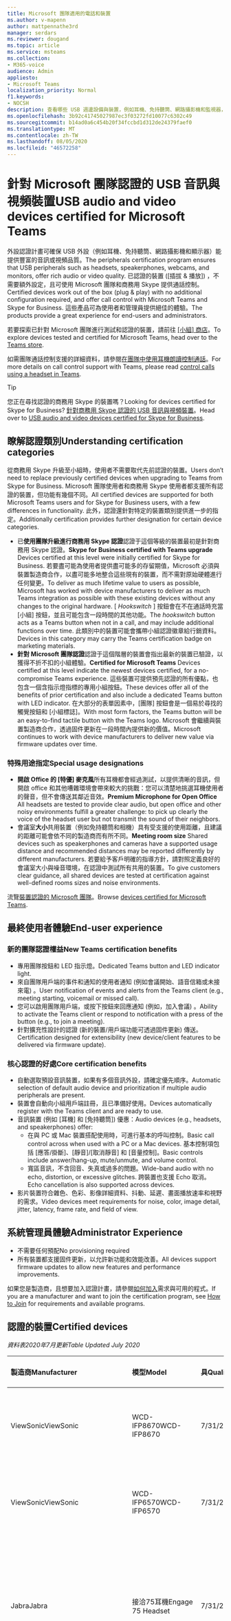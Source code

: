 ```yaml
---
title: Microsoft 團隊適用的電話和裝置
ms.author: v-mapenn
author: mattpennathe3rd
manager: serdars
ms.reviewer: dougand
ms.topic: article
ms.service: msteams
ms.collection:
- M365-voice
audience: Admin
appliesto:
- Microsoft Teams
localization_priority: Normal
f1.keywords:
- NOCSH
description: 查看哪些 USB 週邊設備與裝置，例如耳機、免持聽筒、網路攝影機和監視器，且已獲認證供 Microsoft 團隊參考。
ms.openlocfilehash: 3b92c41745027987ec3f03272fd10077c6302c49
ms.sourcegitcommit: b14ad0a6c454b20f34fccbd1d312de24379faef0
ms.translationtype: MT
ms.contentlocale: zh-TW
ms.lasthandoff: 08/05/2020
ms.locfileid: "46572258"
---
```

# <a name="usb-audio-and-video-devices-certified-for-microsoft-teams"></a><span data-ttu-id="bde24-103">針對 Microsoft 團隊認證的 USB 音訊與視頻裝置</span><span class="sxs-lookup"><span data-stu-id="bde24-103">USB audio and video devices certified for Microsoft Teams</span></span>

<span data-ttu-id="bde24-104">外設認證計畫可確保 USB 外設（例如耳機、免持聽筒、網路攝影機和顯示器）能提供豐富的音訊或視頻品質。</span><span class="sxs-lookup"><span data-stu-id="bde24-104">The peripherals certification program ensures that USB peripherals such as headsets, speakerphones, webcams, and monitors, offer rich audio or video quality.</span></span> <span data-ttu-id="bde24-105">已認證的裝置 ([插拔 & 播放]) ，不需要額外設定，且可使用 Microsoft 團隊和商務用 Skype 提供通話控制。</span><span class="sxs-lookup"><span data-stu-id="bde24-105">Certified devices work out of the box (plug & play) with no additional configuration required, and offer call control with Microsoft Teams and Skype for Business.</span></span> <span data-ttu-id="bde24-106">這些產品可為使用者和管理員提供絕佳的體驗。</span><span class="sxs-lookup"><span data-stu-id="bde24-106">The products provide a great experience for end-users and administrators.</span></span>

<span data-ttu-id="bde24-107">若要探索已針對 Microsoft 團隊進行測試和認證的裝置，請前往 [[小組] 商店](https://products.office.com/microsoft-teams/across-devices/devices)。</span><span class="sxs-lookup"><span data-stu-id="bde24-107">To explore devices tested and certified for Microsoft Teams, head over to the [Teams store](https://products.office.com/microsoft-teams/across-devices/devices).</span></span>

<span data-ttu-id="bde24-108">如需團隊通話控制支援的詳細資料，請參閱[在團隊中使用耳機朗讀控制通話](https://support.office.com/article/Control-calls-using-a-headset-in-Teams-65d6e104-444d-4013-b8c2-f11317dd69a8)。</span><span class="sxs-lookup"><span data-stu-id="bde24-108">For more details on call control support with Teams, please read [control calls using a headset in Teams](https://support.office.com/article/Control-calls-using-a-headset-in-Teams-65d6e104-444d-4013-b8c2-f11317dd69a8).</span></span>

> [!TIP]
> <span data-ttu-id="bde24-109">您正在尋找認證的商務用 Skype 的裝置嗎？</span><span class="sxs-lookup"><span data-stu-id="bde24-109">Looking for devices certified for Skype for Business?</span></span> <span data-ttu-id="bde24-110">[針對商務用 Skype 認證的 USB 音訊與視頻裝置](https://docs.microsoft.com/skypeforbusiness/certification/devices-usb-devices)。</span><span class="sxs-lookup"><span data-stu-id="bde24-110">Head over to [USB audio and video devices certified for Skype for Business](https://docs.microsoft.com/skypeforbusiness/certification/devices-usb-devices).</span></span>

## <a name="understanding-certification-categories"></a><span data-ttu-id="bde24-111">瞭解認證類別</span><span class="sxs-lookup"><span data-stu-id="bde24-111">Understanding certification categories</span></span>

<span data-ttu-id="bde24-112">從商務用 Skype 升級至小組時，使用者不需要取代先前認證的裝置。</span><span class="sxs-lookup"><span data-stu-id="bde24-112">Users don’t need to replace previously certified devices when upgrading to Teams from Skype for Business.</span></span>  <span data-ttu-id="bde24-113">Microsoft 團隊使用者和商務用 Skype 使用者都支援所有認證的裝置，但功能有幾個不同。</span><span class="sxs-lookup"><span data-stu-id="bde24-113">All certified devices are supported for both Microsoft Teams users and for Skype for Business users, with a few differences in functionality.</span></span>  <span data-ttu-id="bde24-114">此外，認證還針對特定的裝置類別提供進一步的指定。</span><span class="sxs-lookup"><span data-stu-id="bde24-114">Additionally certification provides further designation for certain device categories.</span></span>

- <span data-ttu-id="bde24-115">已**使用團隊升級進行商務用 Skype 認證**認證于這個等級的裝置最初是針對商務用 Skype 認證。</span><span class="sxs-lookup"><span data-stu-id="bde24-115">**Skype for Business certified with Teams upgrade** Devices certified at this level were initially certified for Skype for Business.</span></span> <span data-ttu-id="bde24-116">若要盡可能為使用者提供盡可能多的存留期值，Microsoft 必須與裝置製造商合作，以盡可能多地整合這些現有的裝置，而不需對原始硬體進行任何變更。</span><span class="sxs-lookup"><span data-stu-id="bde24-116">To deliver as much lifetime value to users as possible, Microsoft has worked with device manufacturers to deliver as much Teams integration as possible with these existing devices without any changes to the original hardware.</span></span> <span data-ttu-id="bde24-117">[ *Hookswitch* ] 按鈕會在不在通話時充當 [小組] 按鈕，並且可能包含一段時間的其他功能。</span><span class="sxs-lookup"><span data-stu-id="bde24-117">The *hookswitch* button acts as a Teams button when not in a call, and may include additional functions over time.</span></span>  <span data-ttu-id="bde24-118">此類別中的裝置可能會攜帶小組認證徽章給行銷資料。</span><span class="sxs-lookup"><span data-stu-id="bde24-118">Devices in this category may carry the Teams certification badge on marketing materials.</span></span>
- <span data-ttu-id="bde24-119">**針對 Microsoft 團隊認證**認證于這個階層的裝置會指出最新的裝置已驗證，以獲得不折不扣的小組體驗。</span><span class="sxs-lookup"><span data-stu-id="bde24-119">**Certified for Microsoft Teams** Devices certified at this level indicate the newest devices certified, for a no-compromise Teams experience.</span></span> <span data-ttu-id="bde24-120">這些裝置可提供預先認證的所有優點，也包含一個含指示燈指標的專用小組按鈕。</span><span class="sxs-lookup"><span data-stu-id="bde24-120">These devices offer all of the benefits of prior certification and also include a dedicated Teams button with LED indicator.</span></span> <span data-ttu-id="bde24-121">在大部分的表單因素中，[團隊] 按鈕會是一個易於尋找的觸覺按鈕和 [小組標誌]。</span><span class="sxs-lookup"><span data-stu-id="bde24-121">With most form factors, the Teams button will be an easy-to-find tactile button with the Teams logo.</span></span> <span data-ttu-id="bde24-122">Microsoft 會繼續與裝置製造商合作，透過固件更新在一段時間內提供新的價值。</span><span class="sxs-lookup"><span data-stu-id="bde24-122">Microsoft continues to work with device manufacturers to deliver new value via firmware updates over time.</span></span>

### <a name="special-usage-designations"></a><span data-ttu-id="bde24-123">特殊用途指定</span><span class="sxs-lookup"><span data-stu-id="bde24-123">Special usage designations</span></span>

- <span data-ttu-id="bde24-124">**開啟 Office 的 [特優] 麥克風**所有耳機都會經過測試，以提供清晰的音訊，但開啟 office 和其他嘈雜環境會帶來較大的挑戰：您可以清楚地挑選耳機使用者的聲音，但不會傳送其鄰近音效。</span><span class="sxs-lookup"><span data-stu-id="bde24-124">**Premium Microphone for Open Office** All headsets are tested to provide clear audio, but open office and other noisy environments fulfill a greater challenge: to pick up clearly the voice of the headset user but not transmit the sound of their neighbors.</span></span>
- <span data-ttu-id="bde24-125">會議室**大小**共用裝置（例如免持聽筒和相機）具有受支援的使用距離，且建議的距離可能會依不同的製造商而有所不同。</span><span class="sxs-lookup"><span data-stu-id="bde24-125">**Meeting room size** Shared devices such as speakerphones and cameras have a supported usage distance and recommended distances may be reported differently by different manufacturers.</span></span> <span data-ttu-id="bde24-126">若要給予客戶明確的指導方針，請對照定義良好的會議室大小與噪音環境，在認證中測試所有共用的裝置。</span><span class="sxs-lookup"><span data-stu-id="bde24-126">To give customers clear guidance, all shared devices are tested at certification against well-defined rooms sizes and noise environments.</span></span>

<span data-ttu-id="bde24-127">流覽[裝置認證的 Microsoft 團隊](https://products.office.com/microsoft-teams/across-devices/devices)。</span><span class="sxs-lookup"><span data-stu-id="bde24-127">Browse [devices certified for Microsoft Teams](https://products.office.com/microsoft-teams/across-devices/devices).</span></span>

## <a name="end-user-experience"></a><span data-ttu-id="bde24-128">最終使用者體驗</span><span class="sxs-lookup"><span data-stu-id="bde24-128">End-user experience</span></span>

### <a name="new-teams-certification-benefits"></a><span data-ttu-id="bde24-129">新的團隊認證權益</span><span class="sxs-lookup"><span data-stu-id="bde24-129">New Teams certification benefits</span></span>

- <span data-ttu-id="bde24-130">專用團隊按鈕和 LED 指示燈。</span><span class="sxs-lookup"><span data-stu-id="bde24-130">Dedicated Teams button and LED indicator light.</span></span>
- <span data-ttu-id="bde24-131">來自團隊用戶端的事件和通知的使用者通知 (例如會議開始、語音信箱或未接來電) 。</span><span class="sxs-lookup"><span data-stu-id="bde24-131">User notification of events and alerts from the Teams client (e.g., meeting starting, voicemail or missed call).</span></span>
- <span data-ttu-id="bde24-132">您可以啟用團隊用戶端，或按下按鈕來回應通知 (例如，加入會議) 。</span><span class="sxs-lookup"><span data-stu-id="bde24-132">Ability to activate the Teams client or respond to notification with a press of the button (e.g., to join a meeting).</span></span>
- <span data-ttu-id="bde24-133">針對擴充性設計的認證 (新的裝置/用戶端功能可透過固件更新) 傳送。</span><span class="sxs-lookup"><span data-stu-id="bde24-133">Certification designed for extensibility (new device/client features to be delivered via firmware update).</span></span>

### <a name="core-certification-benefits"></a><span data-ttu-id="bde24-134">核心認證的好處</span><span class="sxs-lookup"><span data-stu-id="bde24-134">Core certification benefits</span></span>

- <span data-ttu-id="bde24-135">自動選取預設音訊裝置，如果有多個音訊外設，請確定優先順序。</span><span class="sxs-lookup"><span data-stu-id="bde24-135">Automatic selection of default audio device and prioritization if multiple audio peripherals are present.</span></span>
- <span data-ttu-id="bde24-136">裝置會自動向小組用戶端註冊，且已準備好使用。</span><span class="sxs-lookup"><span data-stu-id="bde24-136">Devices automatically register with the Teams client and are ready to use.</span></span>
- <span data-ttu-id="bde24-137">音訊裝置 (例如 [耳機] 和 [免持聽筒]) 優惠：</span><span class="sxs-lookup"><span data-stu-id="bde24-137">Audio devices (e.g., headsets, and speakerphones) offer:</span></span>
  - <span data-ttu-id="bde24-138">在與 PC 或 Mac 裝置搭配使用時，可進行基本的呼叫控制。</span><span class="sxs-lookup"><span data-stu-id="bde24-138">Basic call control across when used with a PC or a Mac devices.</span></span> <span data-ttu-id="bde24-139">基本控制項包括 [應答/掛斷]、[靜音]/[取消靜音] 和 [音量控制]。</span><span class="sxs-lookup"><span data-stu-id="bde24-139">Basic controls include answer/hang-up, mute/unmute, and volume control.</span></span>
  - <span data-ttu-id="bde24-140">寬區音訊，不含回音、失真或過多的問題。</span><span class="sxs-lookup"><span data-stu-id="bde24-140">Wide-band audio with no echo, distortion, or excessive glitches.</span></span> <span data-ttu-id="bde24-141">跨裝置也支援 Echo 取消。</span><span class="sxs-lookup"><span data-stu-id="bde24-141">Echo cancellation is also supported across devices.</span></span>
- <span data-ttu-id="bde24-142">影片裝置符合雜色、色彩、影像詳細資料、抖動、延遲、畫面播放速率和視野的需求。</span><span class="sxs-lookup"><span data-stu-id="bde24-142">Video devices meet requirements for noise, color, image detail, jitter, latency, frame rate, and field of view.</span></span>

## <a name="administrator-experience"></a><span data-ttu-id="bde24-143">系統管理員體驗</span><span class="sxs-lookup"><span data-stu-id="bde24-143">Administrator Experience</span></span>

- <span data-ttu-id="bde24-144">不需要任何預配</span><span class="sxs-lookup"><span data-stu-id="bde24-144">No provisioning required</span></span>
- <span data-ttu-id="bde24-145">所有裝置都支援固件更新，以允許新功能和效能改善。</span><span class="sxs-lookup"><span data-stu-id="bde24-145">All devices support firmware updates to allow new features and performance improvements.</span></span>

<span data-ttu-id="bde24-146">如果您是製造商，且想要加入認證計畫，請參閱[如何加入](https://docs.microsoft.com/skypeforbusiness/certification/how-to-join)需求與可用的程式。</span><span class="sxs-lookup"><span data-stu-id="bde24-146">If you are a manufacturer and want to join the certification program, see [How to Join](https://docs.microsoft.com/skypeforbusiness/certification/how-to-join) for requirements and available programs.</span></span>

## <a name="certified-devices"></a><span data-ttu-id="bde24-147">認證的裝置</span><span class="sxs-lookup"><span data-stu-id="bde24-147">Certified devices</span></span>

<span data-ttu-id="bde24-148">*資料表2020年7月更新*</span><span class="sxs-lookup"><span data-stu-id="bde24-148">*Table Updated July 2020*</span></span>

| <span data-ttu-id="bde24-149">製造商</span><span class="sxs-lookup"><span data-stu-id="bde24-149">Manufacturer</span></span>        | <span data-ttu-id="bde24-150">模型</span><span class="sxs-lookup"><span data-stu-id="bde24-150">Model</span></span>                                                     | <span data-ttu-id="bde24-151">具</span><span class="sxs-lookup"><span data-stu-id="bde24-151">Qualified</span></span>      | <span data-ttu-id="bde24-152">認證計畫</span><span class="sxs-lookup"><span data-stu-id="bde24-152">Certified Program</span></span>                                      |
|:--------------------|:----------------------------------------------------------|:---------------|:-------------------------------------------------------|
|<span data-ttu-id="bde24-153">ViewSonic</span><span class="sxs-lookup"><span data-stu-id="bde24-153">ViewSonic</span></span>            |<span data-ttu-id="bde24-154">WCD-IFP8670</span><span class="sxs-lookup"><span data-stu-id="bde24-154">WCD-IFP8670</span></span>                                                |<span data-ttu-id="bde24-155">7/31/2020</span><span class="sxs-lookup"><span data-stu-id="bde24-155">7/31/2020</span></span>       |<span data-ttu-id="bde24-156">針對商務用 Skype 認證</span><span class="sxs-lookup"><span data-stu-id="bde24-156">Certified for Skype for Business</span></span>                        |
|<span data-ttu-id="bde24-157">ViewSonic</span><span class="sxs-lookup"><span data-stu-id="bde24-157">ViewSonic</span></span>            |<span data-ttu-id="bde24-158">WCD- IFP6570</span><span class="sxs-lookup"><span data-stu-id="bde24-158">WCD- IFP6570</span></span>                                               |<span data-ttu-id="bde24-159">7/31/2020</span><span class="sxs-lookup"><span data-stu-id="bde24-159">7/31/2020</span></span>       |<span data-ttu-id="bde24-160">針對商務用 Skype 認證</span><span class="sxs-lookup"><span data-stu-id="bde24-160">Certified for Skype for Business</span></span>                        |
|<span data-ttu-id="bde24-161">Jabra</span><span class="sxs-lookup"><span data-stu-id="bde24-161">Jabra</span></span>                |<span data-ttu-id="bde24-162">接洽75耳機</span><span class="sxs-lookup"><span data-stu-id="bde24-162">Engage 75 Headset</span></span>                                          |<span data-ttu-id="bde24-163">7/31/2020</span><span class="sxs-lookup"><span data-stu-id="bde24-163">7/31/2020</span></span>       |<span data-ttu-id="bde24-164">商務用 Skype （含升級至 Microsoft 團隊）</span><span class="sxs-lookup"><span data-stu-id="bde24-164">Skype for Business with upgrade to Microsoft Teams</span></span>      |
|<span data-ttu-id="bde24-165">Jabra</span><span class="sxs-lookup"><span data-stu-id="bde24-165">Jabra</span></span>                |<span data-ttu-id="bde24-166">接洽65耳機</span><span class="sxs-lookup"><span data-stu-id="bde24-166">Engage 65 Headset</span></span>                                          |<span data-ttu-id="bde24-167">7/31/2020</span><span class="sxs-lookup"><span data-stu-id="bde24-167">7/31/2020</span></span>       |<span data-ttu-id="bde24-168">商務用 Skype （含升級至 Microsoft 團隊）</span><span class="sxs-lookup"><span data-stu-id="bde24-168">Skype for Business with upgrade to Microsoft Teams</span></span>      |
|<span data-ttu-id="bde24-169">Jabra</span><span class="sxs-lookup"><span data-stu-id="bde24-169">Jabra</span></span>                |<span data-ttu-id="bde24-170">接洽50耳機</span><span class="sxs-lookup"><span data-stu-id="bde24-170">Engage 50 Headset</span></span>                                          |<span data-ttu-id="bde24-171">7/31/2020</span><span class="sxs-lookup"><span data-stu-id="bde24-171">7/31/2020</span></span>       |<span data-ttu-id="bde24-172">商務用 Skype （含升級至 Microsoft 團隊）</span><span class="sxs-lookup"><span data-stu-id="bde24-172">Skype for Business with upgrade to Microsoft Teams</span></span>      |
|<span data-ttu-id="bde24-173">Avocor</span><span class="sxs-lookup"><span data-stu-id="bde24-173">Avocor</span></span>               |<span data-ttu-id="bde24-174">WCD-AVW-6555</span><span class="sxs-lookup"><span data-stu-id="bde24-174">WCD- AVW-6555</span></span>                                              |<span data-ttu-id="bde24-175">7/30/2020</span><span class="sxs-lookup"><span data-stu-id="bde24-175">7/30/2020</span></span>       |<span data-ttu-id="bde24-176">針對 Microsoft 團隊認證</span><span class="sxs-lookup"><span data-stu-id="bde24-176">Certified for Microsoft Teams</span></span>                           |
|<span data-ttu-id="bde24-177">Jabra</span><span class="sxs-lookup"><span data-stu-id="bde24-177">Jabra</span></span>                |<span data-ttu-id="bde24-178">Evolve2 85 耳機</span><span class="sxs-lookup"><span data-stu-id="bde24-178">Evolve2 85 Headset</span></span>                                         |<span data-ttu-id="bde24-179">7/17/2020</span><span class="sxs-lookup"><span data-stu-id="bde24-179">7/17/2020</span></span>       |<span data-ttu-id="bde24-180">針對 Microsoft 團隊認證</span><span class="sxs-lookup"><span data-stu-id="bde24-180">Certified for Microsoft Teams</span></span>                           |
|<span data-ttu-id="bde24-181">Bose</span><span class="sxs-lookup"><span data-stu-id="bde24-181">Bose</span></span>                 |<span data-ttu-id="bde24-182">NC 700 耳機</span><span class="sxs-lookup"><span data-stu-id="bde24-182">NC 700 Headset</span></span>                                             |<span data-ttu-id="bde24-183">6/8/2020</span><span class="sxs-lookup"><span data-stu-id="bde24-183">6/8/2020</span></span>        |<span data-ttu-id="bde24-184">針對 Microsoft 團隊認證</span><span class="sxs-lookup"><span data-stu-id="bde24-184">Certified for Microsoft Teams</span></span>                           |
|<span data-ttu-id="bde24-185">Jabra</span><span class="sxs-lookup"><span data-stu-id="bde24-185">Jabra</span></span>                | <span data-ttu-id="bde24-186">使用 Jabra 連結 370 USB 轉換器來朗讀750話筒</span><span class="sxs-lookup"><span data-stu-id="bde24-186">Speak 750 speakerphone with Jabra Link 370 USB Dongle</span></span>     | <span data-ttu-id="bde24-187">5/21/2020</span><span class="sxs-lookup"><span data-stu-id="bde24-187">5/21/2020</span></span>       | <span data-ttu-id="bde24-188">針對 Microsoft 團隊認證</span><span class="sxs-lookup"><span data-stu-id="bde24-188">Certified for Microsoft Teams</span></span>                         |
| <span data-ttu-id="bde24-189">EPOS</span><span class="sxs-lookup"><span data-stu-id="bde24-189">EPOS</span></span>                | <span data-ttu-id="bde24-190">Sennheiser 改編660耳機</span><span class="sxs-lookup"><span data-stu-id="bde24-190">Sennheiser Adapt 660 headset</span></span>                              | <span data-ttu-id="bde24-191">5/15/2020</span><span class="sxs-lookup"><span data-stu-id="bde24-191">5/15/2020</span></span>      | <span data-ttu-id="bde24-192">針對 Microsoft 團隊認證</span><span class="sxs-lookup"><span data-stu-id="bde24-192">Certified for Microsoft Teams</span></span>                          |
| <span data-ttu-id="bde24-193">EPOS</span><span class="sxs-lookup"><span data-stu-id="bde24-193">EPOS</span></span>                | <span data-ttu-id="bde24-194">Sennheiser 改編560耳機</span><span class="sxs-lookup"><span data-stu-id="bde24-194">Sennheiser Adapt 560 Headset</span></span>                              | <span data-ttu-id="bde24-195">5/15/2020</span><span class="sxs-lookup"><span data-stu-id="bde24-195">5/15/2020</span></span>      | <span data-ttu-id="bde24-196">針對 Microsoft 團隊認證</span><span class="sxs-lookup"><span data-stu-id="bde24-196">Certified for Microsoft Teams</span></span>                          |
| <span data-ttu-id="bde24-197">EPOS</span><span class="sxs-lookup"><span data-stu-id="bde24-197">EPOS</span></span>                | <span data-ttu-id="bde24-198">Sennheiser 改編460T 耳機</span><span class="sxs-lookup"><span data-stu-id="bde24-198">Sennheiser Adapt 460T headset</span></span>                             | <span data-ttu-id="bde24-199">5/15/2020</span><span class="sxs-lookup"><span data-stu-id="bde24-199">5/15/2020</span></span>      | <span data-ttu-id="bde24-200">針對 Microsoft 團隊認證</span><span class="sxs-lookup"><span data-stu-id="bde24-200">Certified for Microsoft Teams</span></span>                          |
| <span data-ttu-id="bde24-201">EPOS</span><span class="sxs-lookup"><span data-stu-id="bde24-201">EPOS</span></span>                | <span data-ttu-id="bde24-202">Sennheiser 改編360耳機</span><span class="sxs-lookup"><span data-stu-id="bde24-202">Sennheiser Adapt 360 headset</span></span>                              | <span data-ttu-id="bde24-203">5/15/2020</span><span class="sxs-lookup"><span data-stu-id="bde24-203">5/15/2020</span></span>      | <span data-ttu-id="bde24-204">針對 Microsoft 團隊認證</span><span class="sxs-lookup"><span data-stu-id="bde24-204">Certified for Microsoft Teams</span></span>                          |
| <span data-ttu-id="bde24-205">Yealink</span><span class="sxs-lookup"><span data-stu-id="bde24-205">Yealink</span></span>             | <span data-ttu-id="bde24-206">UH36 耳機</span><span class="sxs-lookup"><span data-stu-id="bde24-206">UH36 headset</span></span>                                              | <span data-ttu-id="bde24-207">5/13/2020</span><span class="sxs-lookup"><span data-stu-id="bde24-207">5/13/2020</span></span>      | <span data-ttu-id="bde24-208">針對 Microsoft 團隊認證</span><span class="sxs-lookup"><span data-stu-id="bde24-208">Certified for Microsoft Teams</span></span>                          |
| <span data-ttu-id="bde24-209">Poly</span><span class="sxs-lookup"><span data-stu-id="bde24-209">Poly</span></span>                | <span data-ttu-id="bde24-210">Savi 8210 Office</span><span class="sxs-lookup"><span data-stu-id="bde24-210">Savi 8210 Office</span></span>                                          | <span data-ttu-id="bde24-211">4/20/2020</span><span class="sxs-lookup"><span data-stu-id="bde24-211">4/20/2020</span></span>      | <span data-ttu-id="bde24-212">商務用 Skype （含升級至 Microsoft 團隊）</span><span class="sxs-lookup"><span data-stu-id="bde24-212">Skype for Business with upgrade to Microsoft Teams</span></span>     |
| <span data-ttu-id="bde24-213">Poly</span><span class="sxs-lookup"><span data-stu-id="bde24-213">Poly</span></span>                | <span data-ttu-id="bde24-214">Savi 8210 UC</span><span class="sxs-lookup"><span data-stu-id="bde24-214">Savi 8210 UC</span></span>                                              | <span data-ttu-id="bde24-215">4/20/2020</span><span class="sxs-lookup"><span data-stu-id="bde24-215">4/20/2020</span></span>      | <span data-ttu-id="bde24-216">商務用 Skype （含升級至 Microsoft 團隊）</span><span class="sxs-lookup"><span data-stu-id="bde24-216">Skype for Business with upgrade to Microsoft Teams</span></span>     |
| <span data-ttu-id="bde24-217">Poly</span><span class="sxs-lookup"><span data-stu-id="bde24-217">Poly</span></span>                | <span data-ttu-id="bde24-218">Savi 8220 Office</span><span class="sxs-lookup"><span data-stu-id="bde24-218">Savi 8220 Office</span></span>                                          | <span data-ttu-id="bde24-219">4/20/2020</span><span class="sxs-lookup"><span data-stu-id="bde24-219">4/20/2020</span></span>      | <span data-ttu-id="bde24-220">商務用 Skype （含升級至 Microsoft 團隊）</span><span class="sxs-lookup"><span data-stu-id="bde24-220">Skype for Business with upgrade to Microsoft Teams</span></span>     |
| <span data-ttu-id="bde24-221">Poly</span><span class="sxs-lookup"><span data-stu-id="bde24-221">Poly</span></span>                | <span data-ttu-id="bde24-222">Savi 8220 UC</span><span class="sxs-lookup"><span data-stu-id="bde24-222">Savi 8220 UC</span></span>                                              | <span data-ttu-id="bde24-223">4/20/2020</span><span class="sxs-lookup"><span data-stu-id="bde24-223">4/20/2020</span></span>      | <span data-ttu-id="bde24-224">商務用 Skype （含升級至 Microsoft 團隊）</span><span class="sxs-lookup"><span data-stu-id="bde24-224">Skype for Business with upgrade to Microsoft Teams</span></span>     |
| <span data-ttu-id="bde24-225">Poly</span><span class="sxs-lookup"><span data-stu-id="bde24-225">Poly</span></span>                | <span data-ttu-id="bde24-226">Savi 8240 Office</span><span class="sxs-lookup"><span data-stu-id="bde24-226">Savi 8240 Office</span></span>                                          | <span data-ttu-id="bde24-227">4/20/2020</span><span class="sxs-lookup"><span data-stu-id="bde24-227">4/20/2020</span></span>      | <span data-ttu-id="bde24-228">商務用 Skype （含升級至 Microsoft 團隊）</span><span class="sxs-lookup"><span data-stu-id="bde24-228">Skype for Business with upgrade to Microsoft Teams</span></span>     |
| <span data-ttu-id="bde24-229">Poly</span><span class="sxs-lookup"><span data-stu-id="bde24-229">Poly</span></span>                | <span data-ttu-id="bde24-230">Savi 8240 UC</span><span class="sxs-lookup"><span data-stu-id="bde24-230">Savi 8240 UC</span></span>                                              | <span data-ttu-id="bde24-231">4/20/2020</span><span class="sxs-lookup"><span data-stu-id="bde24-231">4/20/2020</span></span>      | <span data-ttu-id="bde24-232">商務用 Skype （含升級至 Microsoft 團隊）</span><span class="sxs-lookup"><span data-stu-id="bde24-232">Skype for Business with upgrade to Microsoft Teams</span></span>     |
| <span data-ttu-id="bde24-233">Poly</span><span class="sxs-lookup"><span data-stu-id="bde24-233">Poly</span></span>                | <span data-ttu-id="bde24-234">Savi 8245 Office</span><span class="sxs-lookup"><span data-stu-id="bde24-234">Savi 8245 Office</span></span>                                          | <span data-ttu-id="bde24-235">4/20/2020</span><span class="sxs-lookup"><span data-stu-id="bde24-235">4/20/2020</span></span>      | <span data-ttu-id="bde24-236">商務用 Skype （含升級至 Microsoft 團隊）</span><span class="sxs-lookup"><span data-stu-id="bde24-236">Skype for Business with upgrade to Microsoft Teams</span></span>     |
| <span data-ttu-id="bde24-237">Poly</span><span class="sxs-lookup"><span data-stu-id="bde24-237">Poly</span></span>                | <span data-ttu-id="bde24-238">Savi 8245 UC</span><span class="sxs-lookup"><span data-stu-id="bde24-238">Savi 8245  UC</span></span>                                             | <span data-ttu-id="bde24-239">4/20/2020</span><span class="sxs-lookup"><span data-stu-id="bde24-239">4/20/2020</span></span>      | <span data-ttu-id="bde24-240">商務用 Skype （含升級至 Microsoft 團隊）</span><span class="sxs-lookup"><span data-stu-id="bde24-240">Skype for Business with upgrade to Microsoft Teams</span></span>     |
| <span data-ttu-id="bde24-241">Poly</span><span class="sxs-lookup"><span data-stu-id="bde24-241">Poly</span></span>                | <span data-ttu-id="bde24-242">Blackwire 5210 耳機</span><span class="sxs-lookup"><span data-stu-id="bde24-242">Blackwire 5210 Headset</span></span>                                    | <span data-ttu-id="bde24-243">4/20/2020</span><span class="sxs-lookup"><span data-stu-id="bde24-243">4/20/2020</span></span>      | <span data-ttu-id="bde24-244">商務用 Skype （含升級至 Microsoft 團隊）</span><span class="sxs-lookup"><span data-stu-id="bde24-244">Skype for Business with upgrade to Microsoft Teams</span></span>     |
| <span data-ttu-id="bde24-245">Poly</span><span class="sxs-lookup"><span data-stu-id="bde24-245">Poly</span></span>                | <span data-ttu-id="bde24-246">Blackwire 5220 耳機</span><span class="sxs-lookup"><span data-stu-id="bde24-246">Blackwire 5220 Headset</span></span>                                    | <span data-ttu-id="bde24-247">4/20/2020</span><span class="sxs-lookup"><span data-stu-id="bde24-247">4/20/2020</span></span>      | <span data-ttu-id="bde24-248">商務用 Skype （含升級至 Microsoft 團隊）</span><span class="sxs-lookup"><span data-stu-id="bde24-248">Skype for Business with upgrade to Microsoft Teams</span></span>     |
| <span data-ttu-id="bde24-249">Poly</span><span class="sxs-lookup"><span data-stu-id="bde24-249">Poly</span></span>                | <span data-ttu-id="bde24-250">Blackwire 7225 耳機</span><span class="sxs-lookup"><span data-stu-id="bde24-250">Blackwire 7225 Headset</span></span>                                    | <span data-ttu-id="bde24-251">4/20/2020</span><span class="sxs-lookup"><span data-stu-id="bde24-251">4/20/2020</span></span>      | <span data-ttu-id="bde24-252">商務用 Skype （含升級至 Microsoft 團隊）</span><span class="sxs-lookup"><span data-stu-id="bde24-252">Skype for Business with upgrade to Microsoft Teams</span></span>     |
| <span data-ttu-id="bde24-253">Poly</span><span class="sxs-lookup"><span data-stu-id="bde24-253">Poly</span></span>                | <span data-ttu-id="bde24-254">Voyager 焦點 UC</span><span class="sxs-lookup"><span data-stu-id="bde24-254">Voyager Focus UC</span></span>                                          | <span data-ttu-id="bde24-255">4/20/2020</span><span class="sxs-lookup"><span data-stu-id="bde24-255">4/20/2020</span></span>      | <span data-ttu-id="bde24-256">商務用 Skype （含升級至 Microsoft 團隊）</span><span class="sxs-lookup"><span data-stu-id="bde24-256">Skype for Business with upgrade to Microsoft Teams</span></span>     |
| <span data-ttu-id="bde24-257">Yealink</span><span class="sxs-lookup"><span data-stu-id="bde24-257">Yealink</span></span>             | <span data-ttu-id="bde24-258">CP700</span><span class="sxs-lookup"><span data-stu-id="bde24-258">CP700</span></span>                                                     | <span data-ttu-id="bde24-259">4/13/2020</span><span class="sxs-lookup"><span data-stu-id="bde24-259">4/13/2020</span></span>      | <span data-ttu-id="bde24-260">針對 Microsoft 團隊認證</span><span class="sxs-lookup"><span data-stu-id="bde24-260">Certified for Microsoft Teams</span></span>                          |
| <span data-ttu-id="bde24-261">Jabra</span><span class="sxs-lookup"><span data-stu-id="bde24-261">Jabra</span></span>               | <span data-ttu-id="bde24-262">Evolve2 65 耳機</span><span class="sxs-lookup"><span data-stu-id="bde24-262">Evolve2 65 Headset</span></span>                                        | <span data-ttu-id="bde24-263">4/13/2020</span><span class="sxs-lookup"><span data-stu-id="bde24-263">4/13/2020</span></span>      | <span data-ttu-id="bde24-264">針對 Microsoft 團隊認證</span><span class="sxs-lookup"><span data-stu-id="bde24-264">Certified for Microsoft Teams</span></span>                          |
| <span data-ttu-id="bde24-265">EPOS/Sennheiser</span><span class="sxs-lookup"><span data-stu-id="bde24-265">EPOS/Sennheiser</span></span>     | <span data-ttu-id="bde24-266">SC 30 的影響</span><span class="sxs-lookup"><span data-stu-id="bde24-266">Impact SC 30</span></span>                                              | <span data-ttu-id="bde24-267">4/9/2020</span><span class="sxs-lookup"><span data-stu-id="bde24-267">4/9/2020</span></span>       | <span data-ttu-id="bde24-268">商務用 Skype （含升級至 Microsoft 團隊）</span><span class="sxs-lookup"><span data-stu-id="bde24-268">Skype for Business with upgrade to Microsoft Teams</span></span>     |
| <span data-ttu-id="bde24-269">EPOS/Sennheiser</span><span class="sxs-lookup"><span data-stu-id="bde24-269">EPOS/Sennheiser</span></span>     | <span data-ttu-id="bde24-270">SC 45 的影響</span><span class="sxs-lookup"><span data-stu-id="bde24-270">Impact SC 45</span></span>                                              | <span data-ttu-id="bde24-271">4/9/2020</span><span class="sxs-lookup"><span data-stu-id="bde24-271">4/9/2020</span></span>       | <span data-ttu-id="bde24-272">商務用 Skype （含升級至 Microsoft 團隊）</span><span class="sxs-lookup"><span data-stu-id="bde24-272">Skype for Business with upgrade to Microsoft Teams</span></span>     |
| <span data-ttu-id="bde24-273">EPOS/Sennheiser</span><span class="sxs-lookup"><span data-stu-id="bde24-273">EPOS/Sennheiser</span></span>     | <span data-ttu-id="bde24-274">SC 60 的影響</span><span class="sxs-lookup"><span data-stu-id="bde24-274">Impact SC 60</span></span>                                              | <span data-ttu-id="bde24-275">4/9/2020</span><span class="sxs-lookup"><span data-stu-id="bde24-275">4/9/2020</span></span>       | <span data-ttu-id="bde24-276">商務用 Skype （含升級至 Microsoft 團隊）</span><span class="sxs-lookup"><span data-stu-id="bde24-276">Skype for Business with upgrade to Microsoft Teams</span></span>     |
| <span data-ttu-id="bde24-277">EPOS/Sennheiser</span><span class="sxs-lookup"><span data-stu-id="bde24-277">EPOS/Sennheiser</span></span>     | <span data-ttu-id="bde24-278">影響 SC 75 MS</span><span class="sxs-lookup"><span data-stu-id="bde24-278">Impact SC 75 MS</span></span>                                           | <span data-ttu-id="bde24-279">4/9/2020</span><span class="sxs-lookup"><span data-stu-id="bde24-279">4/9/2020</span></span>       | <span data-ttu-id="bde24-280">商務用 Skype （含升級至 Microsoft 團隊）</span><span class="sxs-lookup"><span data-stu-id="bde24-280">Skype for Business with upgrade to Microsoft Teams</span></span>     |
| <span data-ttu-id="bde24-281">EPOS/Sennheiser</span><span class="sxs-lookup"><span data-stu-id="bde24-281">EPOS/Sennheiser</span></span>     | <span data-ttu-id="bde24-282">影響 SC 75 MS EUL</span><span class="sxs-lookup"><span data-stu-id="bde24-282">Impact SC 75 MS EUL</span></span>                                       | <span data-ttu-id="bde24-283">4/9/2020</span><span class="sxs-lookup"><span data-stu-id="bde24-283">4/9/2020</span></span>       | <span data-ttu-id="bde24-284">商務用 Skype （含升級至 Microsoft 團隊）</span><span class="sxs-lookup"><span data-stu-id="bde24-284">Skype for Business with upgrade to Microsoft Teams</span></span>     |
| <span data-ttu-id="bde24-285">EPOS/Sennheiser</span><span class="sxs-lookup"><span data-stu-id="bde24-285">EPOS/Sennheiser</span></span>     | <span data-ttu-id="bde24-286">影響 SC 230 USB MS II</span><span class="sxs-lookup"><span data-stu-id="bde24-286">Impact SC 230 USB MS II</span></span>                                   | <span data-ttu-id="bde24-287">4/9/2020</span><span class="sxs-lookup"><span data-stu-id="bde24-287">4/9/2020</span></span>       | <span data-ttu-id="bde24-288">商務用 Skype （含升級至 Microsoft 團隊）</span><span class="sxs-lookup"><span data-stu-id="bde24-288">Skype for Business with upgrade to Microsoft Teams</span></span>     |
| <span data-ttu-id="bde24-289">EPOS/Sennheiser</span><span class="sxs-lookup"><span data-stu-id="bde24-289">EPOS/Sennheiser</span></span>     | <span data-ttu-id="bde24-290">影響 SC 260 USB MS II</span><span class="sxs-lookup"><span data-stu-id="bde24-290">Impact SC 260 USB MS II</span></span>                                   | <span data-ttu-id="bde24-291">4/9/2020</span><span class="sxs-lookup"><span data-stu-id="bde24-291">4/9/2020</span></span>       | <span data-ttu-id="bde24-292">商務用 Skype （含升級至 Microsoft 團隊）</span><span class="sxs-lookup"><span data-stu-id="bde24-292">Skype for Business with upgrade to Microsoft Teams</span></span>     |
| <span data-ttu-id="bde24-293">EPOS/Sennheiser</span><span class="sxs-lookup"><span data-stu-id="bde24-293">EPOS/Sennheiser</span></span>     | <span data-ttu-id="bde24-294">SC 630 USB MS 效應</span><span class="sxs-lookup"><span data-stu-id="bde24-294">Impact SC 630 USB MS</span></span>                                      | <span data-ttu-id="bde24-295">4/9/2020</span><span class="sxs-lookup"><span data-stu-id="bde24-295">4/9/2020</span></span>       | <span data-ttu-id="bde24-296">商務用 Skype （含升級至 Microsoft 團隊）</span><span class="sxs-lookup"><span data-stu-id="bde24-296">Skype for Business with upgrade to Microsoft Teams</span></span>     |
| <span data-ttu-id="bde24-297">EPOS/Sennheiser</span><span class="sxs-lookup"><span data-stu-id="bde24-297">EPOS/Sennheiser</span></span>     | <span data-ttu-id="bde24-298">受影響的 SC 635 USB</span><span class="sxs-lookup"><span data-stu-id="bde24-298">Impact SC 635 USB</span></span>                                         | <span data-ttu-id="bde24-299">4/9/2020</span><span class="sxs-lookup"><span data-stu-id="bde24-299">4/9/2020</span></span>       | <span data-ttu-id="bde24-300">商務用 Skype （含升級至 Microsoft 團隊）</span><span class="sxs-lookup"><span data-stu-id="bde24-300">Skype for Business with upgrade to Microsoft Teams</span></span>     |
| <span data-ttu-id="bde24-301">EPOS/Sennheiser</span><span class="sxs-lookup"><span data-stu-id="bde24-301">EPOS/Sennheiser</span></span>     | <span data-ttu-id="bde24-302">SC 660 USB MS 效應</span><span class="sxs-lookup"><span data-stu-id="bde24-302">Impact SC 660 USB MS</span></span>                                      | <span data-ttu-id="bde24-303">4/9/2020</span><span class="sxs-lookup"><span data-stu-id="bde24-303">4/9/2020</span></span>       | <span data-ttu-id="bde24-304">商務用 Skype （含升級至 Microsoft 團隊）</span><span class="sxs-lookup"><span data-stu-id="bde24-304">Skype for Business with upgrade to Microsoft Teams</span></span>     |
| <span data-ttu-id="bde24-305">EPOS/Sennheiser</span><span class="sxs-lookup"><span data-stu-id="bde24-305">EPOS/Sennheiser</span></span>     | <span data-ttu-id="bde24-306">ANC 的影響 SC 660</span><span class="sxs-lookup"><span data-stu-id="bde24-306">Impact SC 660 ANC USB</span></span>                                     | <span data-ttu-id="bde24-307">4/9/2020</span><span class="sxs-lookup"><span data-stu-id="bde24-307">4/9/2020</span></span>       | <span data-ttu-id="bde24-308">商務用 Skype （含升級至 Microsoft 團隊）</span><span class="sxs-lookup"><span data-stu-id="bde24-308">Skype for Business with upgrade to Microsoft Teams</span></span>     |
| <span data-ttu-id="bde24-309">EPOS/Sennheiser</span><span class="sxs-lookup"><span data-stu-id="bde24-309">EPOS/Sennheiser</span></span>     | <span data-ttu-id="bde24-310">受影響的 SC 665 USB</span><span class="sxs-lookup"><span data-stu-id="bde24-310">Impact SC 665 USB</span></span>                                         | <span data-ttu-id="bde24-311">4/9/2020</span><span class="sxs-lookup"><span data-stu-id="bde24-311">4/9/2020</span></span>       | <span data-ttu-id="bde24-312">商務用 Skype （含升級至 Microsoft 團隊）</span><span class="sxs-lookup"><span data-stu-id="bde24-312">Skype for Business with upgrade to Microsoft Teams</span></span>     |
| <span data-ttu-id="bde24-313">Logitech</span><span class="sxs-lookup"><span data-stu-id="bde24-313">Logitech</span></span>            | <span data-ttu-id="bde24-314">區域無線</span><span class="sxs-lookup"><span data-stu-id="bde24-314">Zone Wireless</span></span>                                             | <span data-ttu-id="bde24-315">4/8/2020</span><span class="sxs-lookup"><span data-stu-id="bde24-315">4/8/2020</span></span>       | <span data-ttu-id="bde24-316">針對 Microsoft 團隊認證</span><span class="sxs-lookup"><span data-stu-id="bde24-316">Certified for Microsoft Teams</span></span>                          |
| <span data-ttu-id="bde24-317">Poly</span><span class="sxs-lookup"><span data-stu-id="bde24-317">Poly</span></span>                | <span data-ttu-id="bde24-318">Voyager 8200 耳機</span><span class="sxs-lookup"><span data-stu-id="bde24-318">Voyager 8200 Headset</span></span>                                      | <span data-ttu-id="bde24-319">3/26/2020</span><span class="sxs-lookup"><span data-stu-id="bde24-319">3/26/2020</span></span>      | <span data-ttu-id="bde24-320">商務用 Skype （含升級至 Microsoft 團隊）</span><span class="sxs-lookup"><span data-stu-id="bde24-320">Skype for Business with upgrade to Microsoft Teams</span></span>     |
| <span data-ttu-id="bde24-321">Logitech</span><span class="sxs-lookup"><span data-stu-id="bde24-321">Logitech</span></span>            | <span data-ttu-id="bde24-322">區域有線</span><span class="sxs-lookup"><span data-stu-id="bde24-322">Zone Wired</span></span>                                                | <span data-ttu-id="bde24-323">3/26/2020</span><span class="sxs-lookup"><span data-stu-id="bde24-323">3/26/2020</span></span>      | <span data-ttu-id="bde24-324">針對 Microsoft 團隊認證</span><span class="sxs-lookup"><span data-stu-id="bde24-324">Certified for Microsoft Teams</span></span>                          |
| <span data-ttu-id="bde24-325">Jabra</span><span class="sxs-lookup"><span data-stu-id="bde24-325">Jabra</span></span>               | <span data-ttu-id="bde24-326">Evolve2 40 耳機</span><span class="sxs-lookup"><span data-stu-id="bde24-326">Evolve2 40 Headset</span></span>                                        | <span data-ttu-id="bde24-327">3/26/2020</span><span class="sxs-lookup"><span data-stu-id="bde24-327">3/26/2020</span></span>      | <span data-ttu-id="bde24-328">針對 Microsoft 團隊認證</span><span class="sxs-lookup"><span data-stu-id="bde24-328">Certified for Microsoft Teams</span></span>                          |
| <span data-ttu-id="bde24-329">Poly</span><span class="sxs-lookup"><span data-stu-id="bde24-329">Poly</span></span>                | <span data-ttu-id="bde24-330">Voyager 6200 耳機</span><span class="sxs-lookup"><span data-stu-id="bde24-330">Voyager 6200 Headset</span></span>                                      | <span data-ttu-id="bde24-331">3/23/2020</span><span class="sxs-lookup"><span data-stu-id="bde24-331">3/23/2020</span></span>      | <span data-ttu-id="bde24-332">商務用 Skype （含升級至 Microsoft 團隊）</span><span class="sxs-lookup"><span data-stu-id="bde24-332">Skype for Business with upgrade to Microsoft Teams</span></span>     |
| <span data-ttu-id="bde24-333">Poly</span><span class="sxs-lookup"><span data-stu-id="bde24-333">Poly</span></span>                | <span data-ttu-id="bde24-334">Voyager 4245 Office</span><span class="sxs-lookup"><span data-stu-id="bde24-334">Voyager 4245 Office</span></span>                                       | <span data-ttu-id="bde24-335">3/23/2020</span><span class="sxs-lookup"><span data-stu-id="bde24-335">3/23/2020</span></span>      | <span data-ttu-id="bde24-336">針對 Microsoft 團隊認證</span><span class="sxs-lookup"><span data-stu-id="bde24-336">Certified for Microsoft Teams</span></span>                          |
| <span data-ttu-id="bde24-337">Poly</span><span class="sxs-lookup"><span data-stu-id="bde24-337">Poly</span></span>                | <span data-ttu-id="bde24-338">Blackwire 8225 耳機</span><span class="sxs-lookup"><span data-stu-id="bde24-338">Blackwire 8225 Headset</span></span>                                    | <span data-ttu-id="bde24-339">3/23/2020</span><span class="sxs-lookup"><span data-stu-id="bde24-339">3/23/2020</span></span>      | <span data-ttu-id="bde24-340">針對 Microsoft 團隊認證</span><span class="sxs-lookup"><span data-stu-id="bde24-340">Certified for Microsoft Teams</span></span>                          |
| <span data-ttu-id="bde24-341">Poly</span><span class="sxs-lookup"><span data-stu-id="bde24-341">Poly</span></span>                | <span data-ttu-id="bde24-342">Calisto 5300-M</span><span class="sxs-lookup"><span data-stu-id="bde24-342">Calisto 5300-M</span></span>                                            | <span data-ttu-id="bde24-343">03/05/2020</span><span class="sxs-lookup"><span data-stu-id="bde24-343">03/05/2020</span></span>     | <span data-ttu-id="bde24-344">針對 Microsoft 團隊認證</span><span class="sxs-lookup"><span data-stu-id="bde24-344">Certified for Microsoft Teams</span></span>                          |
| <span data-ttu-id="bde24-345">Poly</span><span class="sxs-lookup"><span data-stu-id="bde24-345">Poly</span></span>                | <span data-ttu-id="bde24-346">Voyager 4210 Office</span><span class="sxs-lookup"><span data-stu-id="bde24-346">Voyager 4210 Office</span></span>                                       | <span data-ttu-id="bde24-347">03/05/2020</span><span class="sxs-lookup"><span data-stu-id="bde24-347">03/05/2020</span></span>     | <span data-ttu-id="bde24-348">針對 Microsoft 團隊認證</span><span class="sxs-lookup"><span data-stu-id="bde24-348">Certified for Microsoft Teams</span></span>                          |
| <span data-ttu-id="bde24-349">Poly</span><span class="sxs-lookup"><span data-stu-id="bde24-349">Poly</span></span>                | <span data-ttu-id="bde24-350">Voyager 4210 UC</span><span class="sxs-lookup"><span data-stu-id="bde24-350">Voyager 4210 UC</span></span>                                           | <span data-ttu-id="bde24-351">03/05/2020</span><span class="sxs-lookup"><span data-stu-id="bde24-351">03/05/2020</span></span>     | <span data-ttu-id="bde24-352">商務用 Skype （含升級至 Microsoft 團隊）</span><span class="sxs-lookup"><span data-stu-id="bde24-352">Skype for Business with upgrade to Microsoft Teams</span></span>     |
| <span data-ttu-id="bde24-353">Poly</span><span class="sxs-lookup"><span data-stu-id="bde24-353">Poly</span></span>                | <span data-ttu-id="bde24-354">Voyager 4220 Office</span><span class="sxs-lookup"><span data-stu-id="bde24-354">Voyager 4220 Office</span></span>                                       | <span data-ttu-id="bde24-355">03/05/2020</span><span class="sxs-lookup"><span data-stu-id="bde24-355">03/05/2020</span></span>     | <span data-ttu-id="bde24-356">針對 Microsoft 團隊認證</span><span class="sxs-lookup"><span data-stu-id="bde24-356">Certified for Microsoft Teams</span></span>                          |
| <span data-ttu-id="bde24-357">Poly</span><span class="sxs-lookup"><span data-stu-id="bde24-357">Poly</span></span>                | <span data-ttu-id="bde24-358">Voyager 4220 UC</span><span class="sxs-lookup"><span data-stu-id="bde24-358">Voyager 4220 UC</span></span>                                           | <span data-ttu-id="bde24-359">03/05/2020</span><span class="sxs-lookup"><span data-stu-id="bde24-359">03/05/2020</span></span>     | <span data-ttu-id="bde24-360">商務用 Skype （含升級至 Microsoft 團隊）</span><span class="sxs-lookup"><span data-stu-id="bde24-360">Skype for Business with upgrade to Microsoft Teams</span></span>     |
| <span data-ttu-id="bde24-361">Poly</span><span class="sxs-lookup"><span data-stu-id="bde24-361">Poly</span></span>                | <span data-ttu-id="bde24-362">Voyager 5200 Office</span><span class="sxs-lookup"><span data-stu-id="bde24-362">Voyager 5200 Office</span></span>                                       | <span data-ttu-id="bde24-363">03/05/2020</span><span class="sxs-lookup"><span data-stu-id="bde24-363">03/05/2020</span></span>     | <span data-ttu-id="bde24-364">針對 Microsoft 團隊認證</span><span class="sxs-lookup"><span data-stu-id="bde24-364">Certified for Microsoft Teams</span></span>                          |
| <span data-ttu-id="bde24-365">Poly</span><span class="sxs-lookup"><span data-stu-id="bde24-365">Poly</span></span>                | <span data-ttu-id="bde24-366">Voyager 5200 UC</span><span class="sxs-lookup"><span data-stu-id="bde24-366">Voyager 5200 UC</span></span>                                           | <span data-ttu-id="bde24-367">03/05/2020</span><span class="sxs-lookup"><span data-stu-id="bde24-367">03/05/2020</span></span>     | <span data-ttu-id="bde24-368">商務用 Skype （含升級至 Microsoft 團隊）</span><span class="sxs-lookup"><span data-stu-id="bde24-368">Skype for Business with upgrade to Microsoft Teams</span></span>     |
| <span data-ttu-id="bde24-369">Poly</span><span class="sxs-lookup"><span data-stu-id="bde24-369">Poly</span></span>                | <span data-ttu-id="bde24-370">Blackwire 3310-M</span><span class="sxs-lookup"><span data-stu-id="bde24-370">Blackwire 3310-M</span></span>                                          | <span data-ttu-id="bde24-371">03/05/2020</span><span class="sxs-lookup"><span data-stu-id="bde24-371">03/05/2020</span></span>     | <span data-ttu-id="bde24-372">針對 Microsoft 團隊認證</span><span class="sxs-lookup"><span data-stu-id="bde24-372">Certified for Microsoft Teams</span></span>                          |
| <span data-ttu-id="bde24-373">Poly</span><span class="sxs-lookup"><span data-stu-id="bde24-373">Poly</span></span>                | <span data-ttu-id="bde24-374">Blackwire 3315-M</span><span class="sxs-lookup"><span data-stu-id="bde24-374">Blackwire 3315-M</span></span>                                          | <span data-ttu-id="bde24-375">03/03/2020</span><span class="sxs-lookup"><span data-stu-id="bde24-375">03/03/2020</span></span>     | <span data-ttu-id="bde24-376">針對 Microsoft 團隊認證</span><span class="sxs-lookup"><span data-stu-id="bde24-376">Certified for Microsoft Teams</span></span>                          |
| <span data-ttu-id="bde24-377">Poly</span><span class="sxs-lookup"><span data-stu-id="bde24-377">Poly</span></span>                | <span data-ttu-id="bde24-378">Blackwire 3320-M</span><span class="sxs-lookup"><span data-stu-id="bde24-378">Blackwire 3320-M</span></span>                                          | <span data-ttu-id="bde24-379">03/05/2020</span><span class="sxs-lookup"><span data-stu-id="bde24-379">03/05/2020</span></span>     | <span data-ttu-id="bde24-380">針對 Microsoft 團隊認證</span><span class="sxs-lookup"><span data-stu-id="bde24-380">Certified for Microsoft Teams</span></span>                          |
| <span data-ttu-id="bde24-381">poly</span><span class="sxs-lookup"><span data-stu-id="bde24-381">poly</span></span>                | <span data-ttu-id="bde24-382">Blackwire 3325-M</span><span class="sxs-lookup"><span data-stu-id="bde24-382">Blackwire 3325-M</span></span>                                          | <span data-ttu-id="bde24-383">03/05/2020</span><span class="sxs-lookup"><span data-stu-id="bde24-383">03/05/2020</span></span>     | <span data-ttu-id="bde24-384">針對 Microsoft 團隊認證</span><span class="sxs-lookup"><span data-stu-id="bde24-384">Certified for Microsoft Teams</span></span>                          |
| <span data-ttu-id="bde24-385">Poly</span><span class="sxs-lookup"><span data-stu-id="bde24-385">Poly</span></span>                | <span data-ttu-id="bde24-386">Calisto 3200-M</span><span class="sxs-lookup"><span data-stu-id="bde24-386">Calisto 3200-M</span></span>                                            | <span data-ttu-id="bde24-387">01/27/2020</span><span class="sxs-lookup"><span data-stu-id="bde24-387">01/27/2020</span></span>     | <span data-ttu-id="bde24-388">針對 Microsoft 團隊認證</span><span class="sxs-lookup"><span data-stu-id="bde24-388">Certified for Microsoft Teams</span></span>                          |
| <span data-ttu-id="bde24-389">Crestron</span><span class="sxs-lookup"><span data-stu-id="bde24-389">Crestron</span></span>            | <span data-ttu-id="bde24-390">CCS-MIC</span><span class="sxs-lookup"><span data-stu-id="bde24-390">CCS-UCA-MIC</span></span>                                               | <span data-ttu-id="bde24-391">12/18/2019</span><span class="sxs-lookup"><span data-stu-id="bde24-391">12/18/2019</span></span>     | <span data-ttu-id="bde24-392">針對 Microsoft 團隊認證</span><span class="sxs-lookup"><span data-stu-id="bde24-392">Certified for Microsoft Teams</span></span>                          |
| <span data-ttu-id="bde24-393">Sennheiser</span><span class="sxs-lookup"><span data-stu-id="bde24-393">Sennheiser</span></span>          | <span data-ttu-id="bde24-394">SP 30T</span><span class="sxs-lookup"><span data-stu-id="bde24-394">SP 30T</span></span>                                                    | <span data-ttu-id="bde24-395">12/05/2019</span><span class="sxs-lookup"><span data-stu-id="bde24-395">12/05/2019</span></span>     | <span data-ttu-id="bde24-396">針對 Microsoft 團隊認證</span><span class="sxs-lookup"><span data-stu-id="bde24-396">Certified for Microsoft Teams</span></span>                          |
| <span data-ttu-id="bde24-397">Polycom</span><span class="sxs-lookup"><span data-stu-id="bde24-397">Polycom</span></span>             | <span data-ttu-id="bde24-398">Elara</span><span class="sxs-lookup"><span data-stu-id="bde24-398">Elara</span></span>                                                     | <span data-ttu-id="bde24-399">11/06/2019</span><span class="sxs-lookup"><span data-stu-id="bde24-399">11/06/2019</span></span>     | <span data-ttu-id="bde24-400">針對 Microsoft 團隊認證</span><span class="sxs-lookup"><span data-stu-id="bde24-400">Certified for Microsoft Teams</span></span>                          |
| <span data-ttu-id="bde24-401">Polycom</span><span class="sxs-lookup"><span data-stu-id="bde24-401">Polycom</span></span>             | <span data-ttu-id="bde24-402">畫室式 Soundbar</span><span class="sxs-lookup"><span data-stu-id="bde24-402">Studio Soundbar</span></span>                                           | <span data-ttu-id="bde24-403">10/18/2019</span><span class="sxs-lookup"><span data-stu-id="bde24-403">10/18/2019</span></span>     | <span data-ttu-id="bde24-404">針對 Microsoft 團隊認證</span><span class="sxs-lookup"><span data-stu-id="bde24-404">Certified for Microsoft Teams</span></span>                          |
| <span data-ttu-id="bde24-405">Yealink</span><span class="sxs-lookup"><span data-stu-id="bde24-405">Yealink</span></span>             | <span data-ttu-id="bde24-406">UVC30</span><span class="sxs-lookup"><span data-stu-id="bde24-406">UVC30</span></span>                                                     | <span data-ttu-id="bde24-407">10/18/2019</span><span class="sxs-lookup"><span data-stu-id="bde24-407">10/18/2019</span></span>     | <span data-ttu-id="bde24-408">針對 Microsoft 團隊認證</span><span class="sxs-lookup"><span data-stu-id="bde24-408">Certified for Microsoft Teams</span></span>                          |
| <span data-ttu-id="bde24-409">Jabra</span><span class="sxs-lookup"><span data-stu-id="bde24-409">Jabra</span></span>               | <span data-ttu-id="bde24-410">PanaCast</span><span class="sxs-lookup"><span data-stu-id="bde24-410">PanaCast</span></span>                                                  | <span data-ttu-id="bde24-411">08/14/2019</span><span class="sxs-lookup"><span data-stu-id="bde24-411">08/14/2019</span></span>     | <span data-ttu-id="bde24-412">針對 Microsoft 團隊認證</span><span class="sxs-lookup"><span data-stu-id="bde24-412">Certified for Microsoft Teams</span></span>                          |

